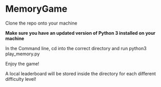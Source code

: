 # MemoryGame

Clone the repo onto your machine

**Make sure you have an updated version of Python 3 installed on your machine**

In the Command line, cd into the correct directory and run python3 play_memory.py

Enjoy the game!

A local leaderboard will be stored inside the directory for each different difficulty level!
